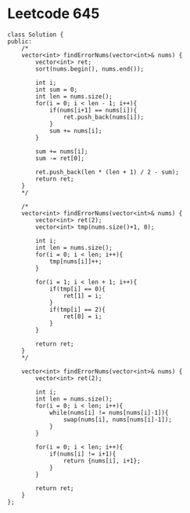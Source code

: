 # Leetcode 645
    class Solution {
    public:
        /*
        vector<int> findErrorNums(vector<int>& nums) {
            vector<int> ret;
            sort(nums.begin(), nums.end());

            int i;
            int sum = 0;
            int len = nums.size();
            for(i = 0; i < len - 1; i++){
                if(nums[i+1] == nums[i]){
                    ret.push_back(nums[i]);
                }
                sum += nums[i];
            }

            sum += nums[i];
            sum -= ret[0];

            ret.push_back(len * (len + 1) / 2 - sum);
            return ret;
        }
        */

        /*
        vector<int> findErrorNums(vector<int>& nums) {
            vector<int> ret(2);
            vector<int> tmp(nums.size()+1, 0);

            int i;
            int len = nums.size();
            for(i = 0; i < len; i++){
                tmp[nums[i]]++;
            }

            for(i = 1; i < len + 1; i++){
                if(tmp[i] == 0){
                    ret[1] = i;
                }
                if(tmp[i] == 2){
                    ret[0] = i;
                }
            }

            return ret;
        }
        */

        vector<int> findErrorNums(vector<int>& nums) {
            vector<int> ret(2);

            int i;
            int len = nums.size();
            for(i = 0; i < len; i++){
                while(nums[i] != nums[nums[i]-1]){
                    swap(nums[i], nums[nums[i]-1]);
                }
            }

            for(i = 0; i < len; i++){
                if(nums[i] != i+1){
                    return {nums[i], i+1};
                }
            }

            return ret;
        }
    };
